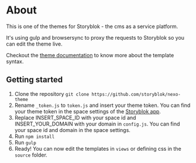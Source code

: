 # About

This is one of the themes for Storyblok - the cms as a service platform.

It's using gulp and browsersync to proxy the requests to Storyblok so you can edit the theme live.

Checkout the [theme documentation](https://www.storyblok.com/docs/Rendering-Service/Theme-Documentation) to know more about the template syntax.

## Getting started

1. Clone the repository ```git clone https://github.com/storyblok/nexo-theme```
2. Rename ```_token.js``` to ```token.js``` and insert your theme token. You can find your theme token in the space settings of the [Storyblok app](https://app.storyblok.com).
3. Replace INSERT_SPACE_ID with your space id and INSERT_YOUR_DOMAIN with your domain in ```config.js```. You can find your space id and domain in the space settings.
4. Run ```npm install```
5. Run ```gulp```
6. Ready! You can now edit the templates in ```views``` or defining css in the ```source``` folder.
